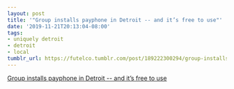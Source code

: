 ```yaml
---
layout: post
title: '"Group installs payphone in Detroit -- and it’s free to use"'
date: '2019-11-21T20:13:04-08:00'
tags:
- uniquely detroit
- detroit
- local
tumblr_url: https://futelco.tumblr.com/post/189222300294/group-installs-payphone-in-detroit-and-its
---
```

[Group installs payphone in Detroit -- and it’s free to use](https://www.clickondetroit.com/features/2019/11/21/group-installs-payphone-in-detroit-and-its-free-to-use/)  
